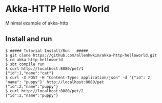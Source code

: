 # Akka-HTTP Hello World
Minimal example of akka-http

## Install and  run
```
$ ##### Tutorial Install/Run   #####
$ git clone https://github.com/allenhwkim/akka-http-helloworld.git
$ cd akka-http-helloworld
$ sbt compile run
$ curl http://localhost:8080/pet/1
{"id":1,"name":"cat"}
$ curl -X POST -H "Content-Type: application/json" -d '{"id": 2, "name": "puppy"}' http://localhost:8080/pet
{"id":2,"name":"puppy"}
$ curl http://localhost:8080/pet/2
{"id":2,"name":"puppy"}
```
